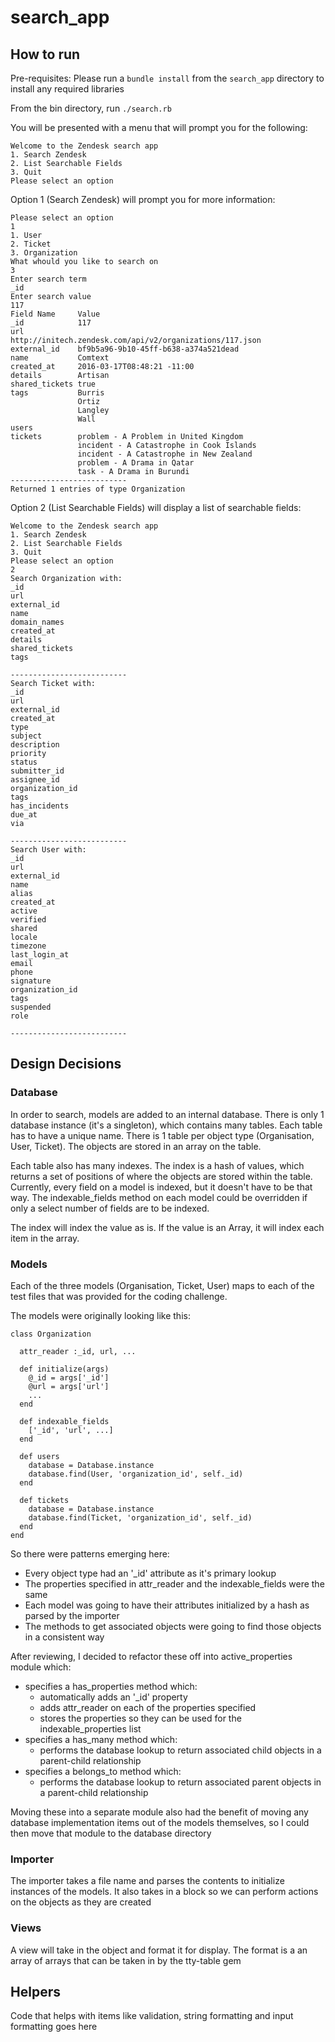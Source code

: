 # search_app

## How to run

Pre-requisites: Please run a `bundle install` from the `search_app` directory to install any required libraries

From the bin directory, run `./search.rb`

You will be presented with a menu that will prompt you for the following:

    Welcome to the Zendesk search app
    1. Search Zendesk
    2. List Searchable Fields
    3. Quit
    Please select an option

Option 1 (Search Zendesk) will prompt you for more information:

    Please select an option
    1
    1. User
    2. Ticket
    3. Organization
    What whould you like to search on
    3
    Enter search term
    _id
    Enter search value
    117
    Field Name     Value                                                   
    _id            117                                                     
    url            http://initech.zendesk.com/api/v2/organizations/117.json
    external_id    bf9b5a96-9b10-45ff-b638-a374a521dead                    
    name           Comtext                                                 
    created_at     2016-03-17T08:48:21 -11:00                              
    details        Artisan                                                 
    shared_tickets true                                                    
    tags           Burris                                                  
                   Ortiz                                                   
                   Langley                                                 
                   Wall                                                    
    users                                                                  
    tickets        problem - A Problem in United Kingdom                   
                   incident - A Catastrophe in Cook Islands                
                   incident - A Catastrophe in New Zealand                 
                   problem - A Drama in Qatar                              
                   task - A Drama in Burundi                               
    --------------------------
    Returned 1 entries of type Organization

Option 2 (List Searchable Fields) will display a list of searchable fields:

    Welcome to the Zendesk search app
    1. Search Zendesk
    2. List Searchable Fields
    3. Quit
    Please select an option
    2
    Search Organization with:
    _id
    url
    external_id
    name
    domain_names
    created_at
    details
    shared_tickets
    tags
    
    --------------------------
    Search Ticket with:
    _id
    url
    external_id
    created_at
    type
    subject
    description
    priority
    status
    submitter_id
    assignee_id
    organization_id
    tags
    has_incidents
    due_at
    via
    
    --------------------------
    Search User with:
    _id
    url
    external_id
    name
    alias
    created_at
    active
    verified
    shared
    locale
    timezone
    last_login_at
    email
    phone
    signature
    organization_id
    tags
    suspended
    role
    
    --------------------------

## Design Decisions

### Database
In order to search, models are added to an internal database. There is only 1 database instance (it's a singleton), 
which contains many tables. Each table has to have a unique name. There is 1 table per object type (Organisation, User, 
Ticket). The objects are stored in an array on the table.

Each table also has many indexes. The index is a hash of values, which returns a set of positions of where the objects
are stored within the table. Currently, every field on a model is indexed, but it doesn't have to be that way.
The indexable_fields method on each model could be overridden if only a select number of fields are to be indexed.

The index will index the value as is. If the value is an Array, it will index each item in the array.

### Models
Each of the three models (Organisation, Ticket, User) maps to each of the test files that was provided for the 
coding challenge.

The models were originally looking like this:

    class Organization

      attr_reader :_id, url, ...
  
      def initialize(args)
        @_id = args['_id']
        @url = args['url']
        ...
      end
  
      def indexable_fields
        ['_id', 'url', ...]
      end  
  
      def users
        database = Database.instance
        database.find(User, 'organization_id', self._id)
      end
  
      def tickets
        database = Database.instance
        database.find(Ticket, 'organization_id', self._id)
      end
    end

So there were patterns emerging here:
- Every object type had an '_id' attribute as it's primary lookup
- The properties specified in attr_reader and the indexable_fields were the same
- Each model was going to have their attributes initialized by a hash as parsed by the importer
- The methods to get associated objects were going to find those objects in a consistent way

After reviewing, I decided to refactor these off into active_properties module which:
- specifies a has_properties method which:
  - automatically adds an '_id' property
  - adds attr_reader on each of the properties specified
  - stores the properties so they can be used for the indexable_properties list
- specifies a has_many method which:
  - performs the database lookup to return associated child objects in a parent-child relationship  
- specifies a belongs_to method which:
  - performs the database lookup to return associated parent objects in a parent-child relationship
  
Moving these into a separate module also had the benefit of moving any database implementation items out of the models
themselves, so I could then move that module to the database directory

### Importer
The importer takes a file name and parses the contents to initialize instances of the models. It also takes in a block
so we can perform actions on the objects as they are created

### Views
A view will take in the object and format it for display. The format is a an array of arrays that can be taken in by the
tty-table gem

## Helpers
Code that helps with items like validation, string formatting and input formatting goes here

